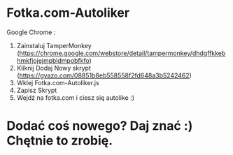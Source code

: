 # Fotka.com-Autoliker


Google Chrome :

1. Zainstaluj TamperMonkey (https://chrome.google.com/webstore/detail/tampermonkey/dhdgffkkebhmkfjojejmpbldmpobfkfo)
2. Kliknij Dodaj Nowy skrypt (https://gyazo.com/08851b8eb558558f2fd648a3b5242462)
3. Wklej Fotka.com-Autoliker.js
4. Zapisz Skrypt
5. Wejdź na fotka.com i ciesz się autolike :)



# Dodać coś nowego? Daj znać :) Chętnie to zrobię.
